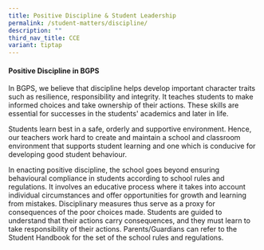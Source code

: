 ```yaml
---
title: Positive Discipline & Student Leadership
permalink: /student-matters/discipline/
description: ""
third_nav_title: CCE
variant: tiptap
---
```

<h4>Positive Discipline in BGPS</h4>
<p>In BGPS, we believe that discipline helps develop important character
traits such as resilience, responsibility and integrity. It teaches students
to make informed choices and take ownership of their actions. These skills
are essential for successes in the students' academics and later in life.</p>
<p>Students learn best in a safe, orderly and supportive environment. Hence,
our teachers work hard to create and maintain a school and classroom environment
that supports student learning and one which is conducive for developing
good student behaviour.</p>
<p>In enacting positive discipline, the school goes beyond ensuring behavioural
compliance in students according to school rules and regulations. It involves
an educative process where it takes into account individual circumstances
and offer opportunities for growth and learning from mistakes. Disciplinary
measures thus serve as a proxy for consequences of the poor choices made.
Students are guided to understand that their actions carry consequences,
and they must learn to take responsibility of their actions. Parents/Guardians
can refer to the Student Handbook for the set of the school rules and regulations.</p>